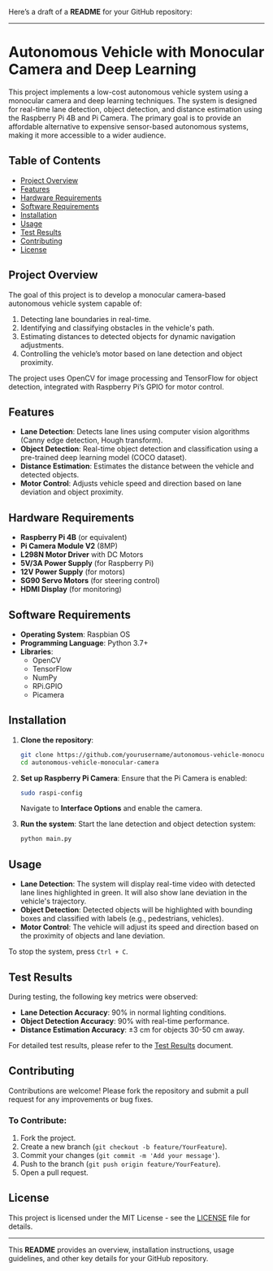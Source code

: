 Here’s a draft of a **README** for your GitHub repository:

---

# **Autonomous Vehicle with Monocular Camera and Deep Learning**

This project implements a low-cost autonomous vehicle system using a monocular camera and deep learning techniques. The system is designed for real-time lane detection, object detection, and distance estimation using the Raspberry Pi 4B and Pi Camera. The primary goal is to provide an affordable alternative to expensive sensor-based autonomous systems, making it more accessible to a wider audience.

## **Table of Contents**
- [Project Overview](#project-overview)
- [Features](#features)
- [Hardware Requirements](#hardware-requirements)
- [Software Requirements](#software-requirements)
- [Installation](#installation)
- [Usage](#usage)
- [Test Results](#test-results)
- [Contributing](#contributing)
- [License](#license)

## **Project Overview**

The goal of this project is to develop a monocular camera-based autonomous vehicle system capable of:
1. Detecting lane boundaries in real-time.
2. Identifying and classifying obstacles in the vehicle's path.
3. Estimating distances to detected objects for dynamic navigation adjustments.
4. Controlling the vehicle’s motor based on lane detection and object proximity.

The project uses OpenCV for image processing and TensorFlow for object detection, integrated with Raspberry Pi’s GPIO for motor control.

## **Features**
- **Lane Detection**: Detects lane lines using computer vision algorithms (Canny edge detection, Hough transform).
- **Object Detection**: Real-time object detection and classification using a pre-trained deep learning model (COCO dataset).
- **Distance Estimation**: Estimates the distance between the vehicle and detected objects.
- **Motor Control**: Adjusts vehicle speed and direction based on lane deviation and object proximity.

## **Hardware Requirements**
- **Raspberry Pi 4B** (or equivalent)
- **Pi Camera Module V2** (8MP)
- **L298N Motor Driver** with DC Motors
- **5V/3A Power Supply** (for Raspberry Pi)
- **12V Power Supply** (for motors)
- **SG90 Servo Motors** (for steering control)
- **HDMI Display** (for monitoring)

## **Software Requirements**
- **Operating System**: Raspbian OS
- **Programming Language**: Python 3.7+
- **Libraries**: 
  - OpenCV
  - TensorFlow
  - NumPy
  - RPi.GPIO
  - Picamera

## **Installation**

1. **Clone the repository**:
   ```bash
   git clone https://github.com/yourusername/autonomous-vehicle-monocular-camera.git
   cd autonomous-vehicle-monocular-camera
   ```


   

2. **Set up Raspberry Pi Camera**:
   Ensure that the Pi Camera is enabled:
   ```bash
   sudo raspi-config
   ```
   Navigate to **Interface Options** and enable the camera.

3. **Run the system**:
   Start the lane detection and object detection system:
   ```bash
   python main.py
   ```

## **Usage**

- **Lane Detection**: The system will display real-time video with detected lane lines highlighted in green. It will also show lane deviation in the vehicle's trajectory.
- **Object Detection**: Detected objects will be highlighted with bounding boxes and classified with labels (e.g., pedestrians, vehicles).
- **Motor Control**: The vehicle will adjust its speed and direction based on the proximity of objects and lane deviation.

To stop the system, press `Ctrl + C`.

## **Test Results**

During testing, the following key metrics were observed:
- **Lane Detection Accuracy**: 90% in normal lighting conditions.
- **Object Detection Accuracy**: 90% with real-time performance.
- **Distance Estimation Accuracy**: ±3 cm for objects 30-50 cm away.

For detailed test results, please refer to the [Test Results](test_results.md) document.

## **Contributing**

Contributions are welcome! Please fork the repository and submit a pull request for any improvements or bug fixes.

### **To Contribute**:
1. Fork the project.
2. Create a new branch (`git checkout -b feature/YourFeature`).
3. Commit your changes (`git commit -m 'Add your message'`).
4. Push to the branch (`git push origin feature/YourFeature`).
5. Open a pull request.

## **License**

This project is licensed under the MIT License - see the [LICENSE](LICENSE) file for details.

---

This **README** provides an overview, installation instructions, usage guidelines, and other key details for your GitHub repository.
